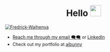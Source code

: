 <h1 align="center">Hello <img src="https://media.giphy.com/media/hvRJCLFzcasrR4ia7z/giphy.gif" width="35"></h1>
<p align="center">
  <a href="https://github.com/DenverCoder1/readme-typing-svg">
   
</p>
<p align="left"> 
  <img src="https://komarev.com/ghpvc/?username=Fredrick-Waihenya&label=Profile%20views&color=0e75b6&style=flat" alt="Fredrick-Waihenya" />
 </p>
 

<p align ="center">

- Reach me through my email [🗨🗨](waihenyafredrick@gmail.com) or [LinkedIn](https://www.linkedin.com/in/waihenya/)
- Check out my portfolio at [aibunny](https://theaibunny.com/)
</p>



